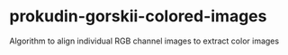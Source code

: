 # prokudin-gorskii-colored-images
Algorithm to align individual RGB channel images to extract color images
